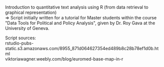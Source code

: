 Introduction to quantitative text analysis using R (from data retrieval to graphical representation) <br/>
=> Script initially written for a tutorial for Master students within the course "Data Tools for Political and Policy Analysis", given by Dr. Roy Gava at the University of Geneva.

 
Script sources: <br/>
rstudio-pubs-static.s3.amazonaws.com/8955_871d064627354ed489b8c28b78ef1d0b.html <br/>
viktoriawagner.weebly.com/blog/euromed-base-map-in-r        


